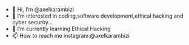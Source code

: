 - 👋 Hi, I’m @axelkarambizi
- 👀 I’m interested in coding,software development,ethical hacking and cyber security...
- 🌱 I’m currently learning Ethical Hacking
- 📫 How to reach me instagram:@axelkarambizi

<!---
axelkarambizi/axelkarambizi is a ✨ special ✨ repository because its `README.md` (this file) appears on your GitHub profile.
You can click the Preview link to take a look at your changes.
--->
